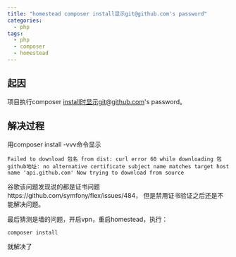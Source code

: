 ```yaml
---
title: "homestead composer install显示git@github.com's password"
categories:
  - php
tags:
  - php
  - composer
  - homestead
---
```

## 起因
项目执行composer install时显示git@github.com's password。

## 解决过程
用composer install -vvv命令显示

    Failed to download 包名 from dist: curl error 60 while downloading 包github地址: no alternative certificate subject name matches target host name 'api.github.com' Now trying to download from source
    
谷歌该问题发现说的都是证书问题https://github.com/symfony/flex/issues/484， 但是禁用证书验证之后还是不能解决问题。

最后猜测是墙的问题，开启vpn，重启homestead，执行：
    
    composer install

就解决了